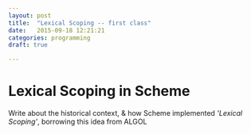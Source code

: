```yaml
---
layout: post
title:  "Lexical Scoping -- first class"
date:   2015-09-18 12:21:21
categories: programming
draft: true

---
```


# Lexical Scoping in Scheme


Write about the historical context, & how Scheme implemented _'Lexical Scoping'_, borrowing this idea from ALGOL
